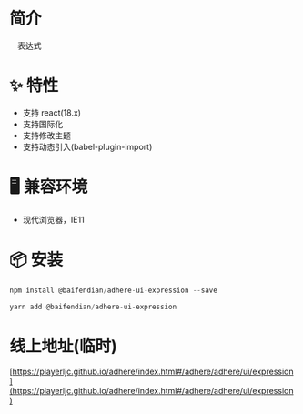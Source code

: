# 简介
&ensp;&ensp;表达式

# ✨ 特性
- 支持 react(18.x)
- 支持国际化
- 支持修改主题
- 支持动态引入(babel-plugin-import)

# 🖥 兼容环境
- 现代浏览器，IE11

# 📦 安装
```javascript
npm install @baifendian/adhere-ui-expression --save
``` 

```javascript
yarn add @baifendian/adhere-ui-expression
```

# 线上地址(临时)
[https://playerljc.github.io/adhere/index.html#/adhere/adhere/ui/expression](https://playerljc.github.io/adhere/index.html#/adhere/adhere/ui/expression)
